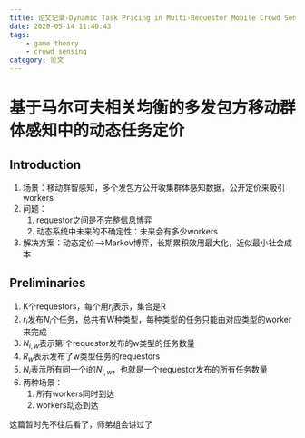 ```yaml
---
title: 论文记录-Dynamic Task Pricing in Multi-Requester Mobile Crowd Sensing with Markov Correlated Equilibrium
date: 2020-05-14 11:40:43
tags: 
	- game theory
	- crowd sensing
category: 论文
---
```


# 基于马尔可夫相关均衡的多发包方移动群体感知中的动态任务定价

<!--more-->

## Introduction

1. 场景：移动群智感知，多个发包方公开收集群体感知数据，公开定价来吸引workers
2. 问题：
   1. requestor之间是不完整信息博弈
   2. 动态系统中未来的不确定性：未来会有多少workers
3. 解决方案：动态定价—>Markov博弈，长期累积效用最大化，近似最小社会成本

## Preliminaries

1. K个requestors，每个用$r_i$表示，集合是R
2. $r_i$发布$N_i$个任务，总共有W种类型，每种类型的任务只能由对应类型的worker来完成
3. $N_{i,w}$表示第i个requestor发布的w类型的任务数量
4. $R_w$表示发布了w类型任务的requestors
5. $N_i$表示所有同一个i的$N_{i,w}$，也就是一个requestor发布的所有任务数量
6. 两种场景：
   1. 所有workers同时到达
   2. workers动态到达



这篇暂时先不往后看了，师弟组会讲过了